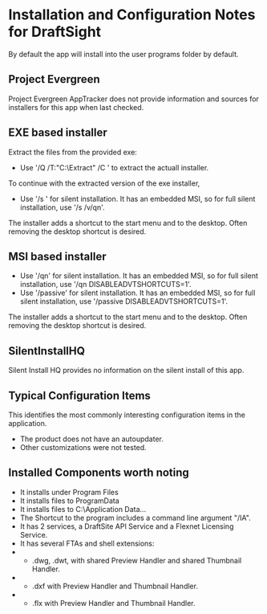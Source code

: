 # Installation and Configuration Notes for DraftSight

By default the app will install into the user programs folder by default.

## Project Evergreen
Project Evergreen AppTracker does not provide information and sources for installers for this app when last checked.

## EXE based installer

Extract the files from the provided exe:
* Use '/Q /T:"C:\Extract" /C ' to extract the actuall installer.

To continue with the extracted version of the exe installer,
* Use '/s ' for silent installation.  It has an embedded MSI, so for full silent installation, use '/s /v/qn'.

The installer adds a shortcut to the start menu and to the desktop.  Often removing the desktop shortcut is desired.

## MSI based installer
* Use '/qn' for silent installation.  It has an embedded MSI, so for full silent installation, use '/qn DISABLEADVTSHORTCUTS=1'.
* Use '/passive' for silent installation.  It has an embedded MSI, so for full silent installation, use '/passive DISABLEADVTSHORTCUTS=1'.

The installer adds a shortcut to the start menu and to the desktop.  Often removing the desktop shortcut is desired.

## SilentInstallHQ
Silent Install HQ provides no information on the silent install of this app.  

## Typical Configuration Items 

This identifies the most commonly interesting configuration items in the application.

* The product does not have an autoupdater.
* Other customizations were not tested.

## Installed Components worth noting


* It installs under Program Files
* It installs files to ProgramData
* It installs files to C:\Application Data\...
* The Shortcut to the program includes a command line argument "/IA".
* It has 2 services, a DraftSite API Service and a Flexnet Licensing Service.
* It has several FTAs and shell extensions:
* * .dwg, .dwt, with shared Preview Handler and shared Thumbnail Handler.
* * .dxf with Preview Handler and Thumbnail Handler.
* * .flx with Preview Handler and Thumbnail Handler.